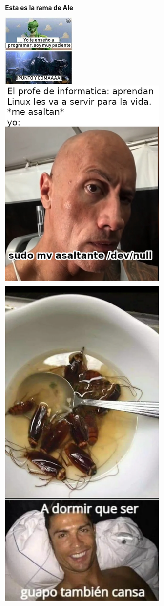 ## Esta es la rama de Ale 

![Un memaso](/Meme.jpg)
![Un memaso](/Meme2.png)

![Un memaso](/sopa.webp)
![Un memaso](/elbicho.webp)